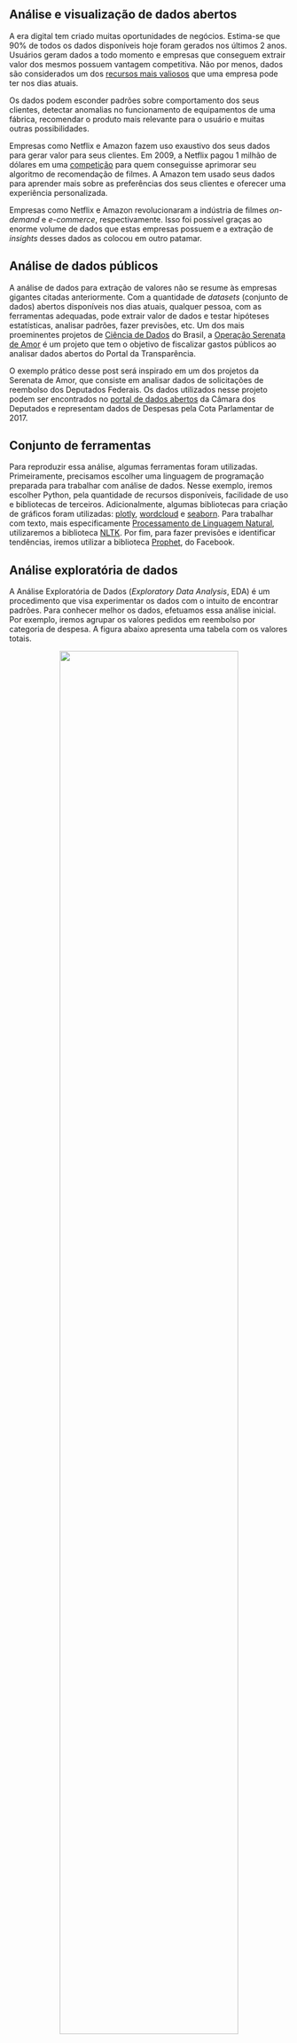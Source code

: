 ## Análise e visualização de dados abertos

A era digital tem criado muitas oportunidades de negócios. Estima-se que 90% de todos os dados disponíveis hoje foram gerados nos últimos 2 anos. Usuários geram dados a todo momento e empresas que conseguem extrair valor dos mesmos possuem vantagem competitiva. Não por menos, dados são considerados um dos [recursos mais valiosos](https://www.economist.com/leaders/2017/05/06/the-worlds-most-valuable-resource-is-no-longer-oil-but-data) que uma empresa pode ter nos dias atuais.

Os dados podem esconder padrões sobre comportamento dos seus clientes, detectar anomalias no funcionamento de equipamentos de uma fábrica, recomendar o produto mais relevante para o usuário e muitas outras possibilidades.

Empresas como Netflix e Amazon fazem uso exaustivo dos seus dados para gerar valor para seus clientes. Em 2009, a Netflix pagou 1 milhão de dólares em uma [competição](https://www.netflixprize.com/) para quem conseguisse aprimorar seu algoritmo de recomendação de filmes. A Amazon tem usado seus dados para aprender mais sobre as preferências dos seus clientes e oferecer uma experiência personalizada.

Empresas como Netflix e Amazon revolucionaram a indústria de filmes *on-demand* e *e-commerce*, respectivamente. Isso foi possível graças ao enorme volume de dados que estas empresas possuem e a extração de *insights* desses dados as colocou em outro patamar.

## Análise de dados públicos

A análise de dados para extração de valores não se resume às empresas gigantes citadas anteriormente. Com a quantidade de *datasets* (conjunto de dados) abertos disponíveis nos dias atuais, qualquer pessoa, com as ferramentas adequadas, pode extrair valor de dados e testar hipóteses estatísticas, analisar padrões, fazer previsões, etc. Um dos mais proeminentes projetos de [Ciência de Dados](https://br.udacity.com/blog/post/ciencia-de-dados) do Brasil, a [Operação Serenata de Amor](https://serenata.ai/) é um projeto que tem o objetivo de fiscalizar gastos públicos ao analisar dados abertos do Portal da Transparência.

O exemplo prático desse post será inspirado em um dos projetos da Serenata de Amor, que consiste em analisar dados de solicitações de reembolso dos Deputados Federais. Os dados utilizados nesse projeto podem ser encontrados no [portal de dados abertos](https://dadosabertos.camara.leg.br/) da Câmara dos Deputados e representam dados de Despesas pela Cota Parlamentar de 2017.

## Conjunto de ferramentas

Para reproduzir essa análise, algumas ferramentas foram utilizadas. Primeiramente, precisamos escolher uma linguagem de programação preparada para trabalhar com análise de dados. Nesse exemplo, iremos escolher Python, pela quantidade de recursos disponíveis, facilidade de uso e bibliotecas de terceiros. Adicionalmente, algumas bibliotecas para criação de gráficos foram utilizadas: [plotly](https://plot.ly/), [wordcloud](https://github.com/amueller/word_cloud) e [seaborn](https://seaborn.pydata.org/). Para trabalhar com texto, mais especificamente [Processamento de Linguagem Natural](https://medium.com/botsbrasil/o-que-%C3%A9-o-processamento-de-linguagem-natural-49ece9371cff), utilizaremos a biblioteca [NLTK](https://www.nltk.org/). Por fim, para fazer previsões e identificar tendências, iremos utilizar a biblioteca [Prophet](https://facebook.github.io/prophet/docs/quick_start.html), do Facebook.

## Análise exploratória de dados  

A Análise Exploratória de Dados (*Exploratory Data Analysis*, EDA) é um procedimento que visa experimentar os dados com o intuito de encontrar padrões. Para conhecer melhor os dados, efetuamos essa análise inicial. Por exemplo, iremos agrupar os valores pedidos em reembolso por categoria de despesa. A figura abaixo apresenta uma tabela com os valores totais.

<p align="center">
    <img src='image1.png' width = '80%'/>
</p> 

<p style= "text-align: center"><spam class="legenda-imagem">Figura 01 - Resumo dos gastos com reembolso por categoria</spam></p>

Embora a tabela acima seja uma boa forma de iniciar a análise, existem maneiras mais refinadas de apresentar os dados. Como as despesas possuem data, podemos criar uma análise temporal desses grupos com o intuito de identificar a evolução dos gastos ou algum padrão oculto.

O gráfico da figura 02 exibe os dados agrupados por categorias e por mês. Essa nova dimensão temporal nos permite visualizar a progressão dos valores e eventuais padrões. Em uma rápida análise, podemos notar que despesas com “Divulgação de Atividade Parlamentar” dispara enquanto todas as outras decrescem no mês de Outubro. Além disso, os gastos diminuem no mês de Julho, que indica o período de recesso Parlamentar. Outras informações que podem ser identificadas:
* “Divulgação de Atividade Parlamentar” e “Emissão de Bilhete Aéreo” são bem próximas no gráfico na maioria do ano, o que indica que muitos Parlamentares precisam viajar para divulgar o seu trabalho.
*  Aparentemente os Deputados reduzem os gastos com viagens, porém inversamente aumentam os gastos com divulgação no final do ano.

<p align="center">
    <img src='image2.png' width = '80%'/>
</p> 

<p style= "text-align: center"><spam class="legenda-imagem">Figura 02 - Análise temporal dos pedidos de reembolso por categoria e por mês</spam></p>

Muitas outras informações valiosas podem ser extraídas. Ao explorar os dados, conseguimos encontrar alguns dados estatísticos interessantes, como mostrado na figura abaixo.

<p align="center">
    <img src='image5.png' width = '80%'/>
</p> 

<p style= "text-align: center"><spam class="legenda-imagem">Figura 03 - Números extraídos dos dados de despesas com reembolso de Deputados Federais em 2017</spam></p>

## Prevendo valores futuros

A Análise Exploratória de dados nos permite entender o que aconteceu no passado e identificar padrões. Com esses dados, porém, podemos ir um passo além e prever valores futuros baseados nos dados históricos. 
Para prevermos valores para os dados, iremos utilizar a biblioteca Prophet, disponibilizada pelo Facebook. A teoria por trás do seu funcionamento está fora do escopo desse artigo, porém pode ser encontrada neste [endereço](https://research.fb.com/prophet-forecasting-at-scale/).
Baseado nas despesas do ano de 2017, conseguimos criar um modelo de aprendizado de máquina capaz de estimar os gastos para o ano de 2018. A figura 04 ilustra a **previsão**.

<p align="center">
    <img src='image3.png' width = '80%'/>
</p> 

<p style= "text-align: center"><spam class="legenda-imagem">Figura 04 - Estimando gastos com reembolso Parlamentar para 2018</spam></p>

## Detectando tendências e sazonalidade 

Ainda utilizando a biblioteca Prophet, conseguimos extrair mais algumas informações importantes. O gráfico da figura 04 indica a tendência linear positiva dos dados, demonstrando que os valores tendem a aumentar anualmente.

<p align="center">
    <img src='image4-a.png' width = '80%'/>
</p> 

<p style= "text-align: center"><spam class="legenda-imagem">Figura 05 - Tendência linear dos dados</spam></p>

Além da tendência, podemos identificar a sazonalidade das despesas durante a semana. O gráfico da figura 06 indica que os dias com maior incidência de pedidos de reembolso são Segunda-feira, Terça-feira e Quarta-feira.

<p align="center">
    <img src='image4-b.png' width = '80%'/>
</p> 

<p style= "text-align: center"><spam class="legenda-imagem">Figura 06 - Sazonalidade dos dados por dia da semana</spam></p>

## Resumindo

Para finalizar, iremos resumir os dados plotando os gastos e fornecedores mais comuns em todo o dataset. Para isso, precisamos tratar os dados textuais utilizando técnicas de PLN para realizar a limpeza do texto, facilitando a interpretação.  Feita a limpeza, criamos um gráfico de nuvem de palavras, plotando os termos ordenados por frequência (maior a letra, mais frequente é o termo). A figura abaixo ilustra os gastos mais comuns dos Parlamentares em 2017.

<p align="center">
    <img src='image6.png' width = '80%'/>
</p> 

<p style= "text-align: center"><spam class="legenda-imagem">Figura 07 - Plotando nuvem de termos mais frequentes nas despesas dos Parlamentares</spam></p>

O objetivo desse artigo foi apresentar um projeto aplicando técnicas de análise de dados utilizando as ferramentas atuais e desfrutando da quantidade massiva de datasets disponíveis publicamente para exploração.

O notebook com o código utilizado neste projeto pode ser encontrado neste [endereço](https://goo.gl/xpWVL5).

## Referências

* JORIS TOONDERS, Yonego. Data Is the New Oil of the Digital Economy. Acessado em: 19 de Junho de 2018. Disponível neste [endereço](https://www.wired.com/insights/2014/07/data-new-oil-digital-economy/).

* MARR, Bernard. How Much Data Do We Create Every Day? The Mind-Blowing Stats Everyone Should Read. Acessado em: 19 de Junho de 2018. Disponível neste [endereço](https://www.forbes.com/sites/bernardmarr/2018/05/21/how-much-data-do-we-create-every-day-the-mind-blowing-stats-everyone-should-read/#4b0d0a0e60ba).
 
* The Economist. The world’s most valuable resource is no longer oil, but data. Acessado em: 19 de Junho de 2018. Disponível neste [endereço](https://www.economist.com/leaders/2017/05/06/the-worlds-most-valuable-resource-is-no-longer-oil-but-data).